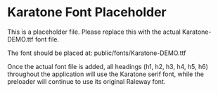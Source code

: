 # Karatone Font Placeholder

This is a placeholder file. Please replace this with the actual Karatone-DEMO.ttf font file.

The font should be placed at: public/fonts/Karatone-DEMO.ttf

Once the actual font file is added, all headings (h1, h2, h3, h4, h5, h6) throughout the application will use the Karatone serif font, while the preloader will continue to use its original Raleway font.



